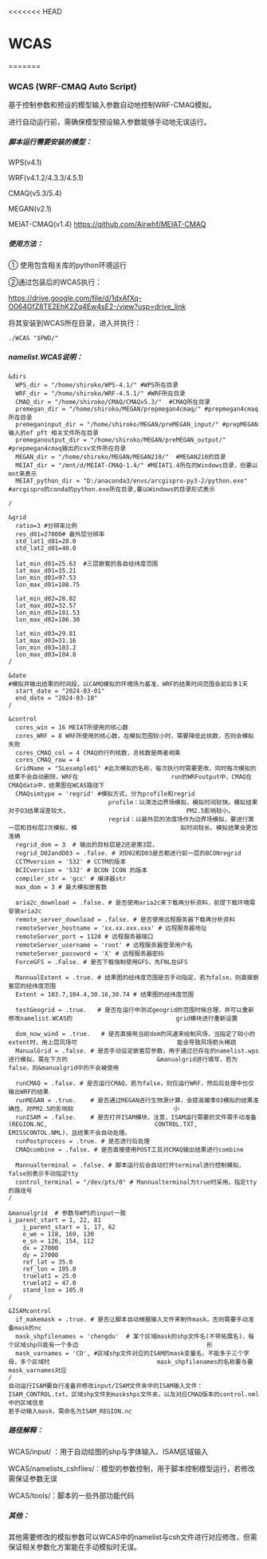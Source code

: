 <<<<<<< HEAD
# WCAS
=======
### WCAS (WRF-CMAQ Auto Script)

基于控制参数和预设的模型输入参数自动地控制WRF-CMAQ模拟。

进行自动运行前，需确保模型预设输入参数能够手动地无误运行。

##### 脚本运行需要安装的模型：

WPS(v4.1)

WRF(v4.1.2/4.3.3/4.5.1)

CMAQ(v5.3/5.4)

MEGAN(v2.1)

MEIAT-CMAQ(v1.4) https://github.com/Airwhf/MEIAT-CMAQ

##### 使用方法：

① 使用包含相关库的python环境运行

②通过包装后的WCAS执行：

https://drive.google.com/file/d/1dxAfXq-O064GfZ8TE2EhK2Zq4Ew4sE2-/view?usp=drive_link

将其安装到WCAS所在目录，进入并执行：

```
./WCAS "$PWD/"
```

##### namelist.WCAS说明：

```
&dirs
  WPS_dir = "/home/shiroko/WPS-4.1/" #WPS所在目录
  WRF_dir = "/home/shiroko/WRF-4.5.1/" #WRF所在目录
  CMAQ_dir = "/home/shiroko/CMAQ/CMAQv5.3/"  #CMAQ所在目录
  premegan_dir = "/home/shiroko/MEGAN/prepmegan4cmaq/" #prepmegan4cmaq所在目录
  premeganinput_dir = "/home/shiroko/MEGAN/preMEGAN_input/" #prepMEGAN输入的ef pft 相关文件所在目录
  premeganoutput_dir = "/home/shiroko/MEGAN/preMEGAN_output/" #prepmegan4cmaq输出的csv文件所在目录
  MEGAN_dir = "/home/shiroko/MEGAN/MEGAN210/"  #MEGAN210的目录
  MEIAT_dir = "/mnt/d/MEIAT-CMAQ-1.4/" #MEIAT1.4所在的Windows目录，但要以mnt来表示
  MEIAT_python_dir = "D:/anaconda3/envs/arcgispro-py3-2/python.exe" #arcgispro的conda的python.exe所在目录,要以Windows的目录形式表示
  
/
```

```
&grid
  ratio=3 #分辨率比例
  res_d01=27000# 最外层分辨率
  std_lat1_d01=20.0 
  std_lat2_d01=40.0 

  lat_min_d01=25.63  #三层嵌套的各自经纬度范围
  lat_max_d01=35.21
  lon_min_d01=97.53
  lon_max_d01=108.75

  lat_min_d02=28.02
  lat_max_d02=32.57
  lon_min_d02=101.53
  lon_max_d02=106.30

  lat_min_d03=29.81
  lat_max_d03=31.16
  lon_min_d03=103.2
  lon_max_d03=104.8
/
```

```
&date 
#模拟并输出结果的时间段，以CAMQ模拟的环境场为基准，WRF的结果时间范围会前后多1天
  start_date = "2024-03-01"  
  end_date = "2024-03-10"
/
```

```
&control 
  cores_win = 16 MEIAT所使用的核心数
  cores_WRF = 8 WRF所使用的核心数，在模拟范围较小时，需要降低此核数，否则会模拟失败
  cores_CMAQ_col = 4 CMAQ的行列核数，总核数是两者相乘
  cores_CMAQ_row = 4
  GridName = "SLexample01" #此次模拟的名称，每次执行时需要更改，同时每次模拟的结果不会自动删除，WRF在							run的WRFoutput中，CMAQ在CMAQdata中，结果图在WCAS路径下
  CMAQsimtype = 'regrid' #模拟方式，分为profile和regrid
  							profile：以清洁边界场模拟，模拟时间较快。模拟结果对于O3结果误差较大，									PM2.5影响较小。
  							regrid：以最外层的浓度场作为边界场模拟，要进行第一层和目标层2次模拟，模								拟时间较长。模拟结果会更加准确
  regrid_dom = 3  # 输出的目标层是2还是第3层，
  regrid_D02andD03 = .false. # 对D02和D03是否都进行前一层的BCONregrid
  CCTMversion = '532' # CCTM的版本
  BCICversion = '532' # BCON ICON 的版本
  compiler_str = 'gcc' # 编译器str
  max_dom = 3 # 最大模拟嵌套数
  
  aria2c_download = .false. # 是否使用aria2c来下载再分析资料，前提下载环境需安装aria2c
  remote_server_download = .false. # 是否使用远程服务器下载再分析资料
  remoteServer_hostname = 'xx.xx.xxx.xxx' # 远程服务器地址
  remoteServer_port = 1120 # 远程服务器端口
  remoteServer_username = 'root' # 远程服务器登录用户名
  remoteServer_password = 'X' # 远程服务器密码
  ForceGFS = .False. # 是否下载强制使用GFS，先FNL在GFS
  
  MannualExtent = .true. # 结果图的经纬度范围是否手动指定，若为false，则直接嵌套层的经纬度范围
  Extent = 103.7,104.4,30.16,30.74 # 结果图的经纬度范围
  
  testGeogrid = .true.   # 是否在运行中测试geogrid的范围时候合理，并可以重新修改namelist.WCAS的								grid模块进行重新设置
  
  dom_now_wind = .true.   # 是否直接用当前dom的风速来绘制风场，当指定了较小的extent时，用上层风场可							能会导致风场箭头稀疏
  ManualGrid = .false. # 是否手动设定嵌套层参数，用于通过已存在的namelist.wps进行模拟，需在下方的							&manualgrid进行填写，若为false，则&manualgrid中的不会被使用
  
  runCMAQ = .false. # 是否运行CMAQ，若为false，则仅运行WRF，然后后处理中也仅输出WRF的结果
  runMEGAN = .true.    # 是否通过MEGAN进行生物源计算，会提高暖季O3模拟的结果准确性，对PM2.5的影响较							小
  runISAM = .false.	   # 是否打开ISAM模块，注意，ISAM运行需要的文件需手动准备(REGION.NC, 								CONTROL.TXT, EMISSCONTOL.NML)，且结果不会自动处理。
  runPostprocess = .true. # 是否进行后处理
  CMAQcombine = .false. # 是否直接使用POST工具对CMAQ输出结果进行combine
  
  Mannualterminal = .false. # 脚本运行后会自动打开terminal进行控制模拟，false则表示手动指定tty
  control_terminal = "/dev/pts/0" # Mannualterminal为true时采用，指定tty的路径号
/

```

```
&manualgrid  # 参数与WPS的input一致
i_parent_start = 1, 22, 81
    j_parent_start = 1, 17, 62
    e_we = 118, 169, 130
    e_sn = 126, 154, 112
    dx = 27000
    dy = 27000
    ref_lat = 35.0
    ref_lon = 105.0
    truelat1 = 25.0
    truelat2 = 47.0
    stand_lon = 105.0
/
```

```
&ISAMcontrol
  if_makemask = .true. # 是否让脚本自动根据输入文件来制作mask，否则需要手动准备mask的nc
  mask_shpfilenames = 'chengdu'  # 某个区域mask的shp文件名(不带拓展名)，每个区域shp只能有一个多边									形
  mask_varnames = 'CD', #区域shp文件对应的ISAM的mask变量名，不能多于三个字母，多个区域时								mask_shpfilenames的名称要与要mask_varnames对应
/
自动运行ISAM要自行准备并修改input/ISAM文件夹中的ISAM输入文件：
ISAM_CONTROL.txt，区域shp文件到maskshps文件夹，以及对应CMAQ版本的control.nml中的区域信息
若手动输入mask，需命名为ISAM_REGION.nc
```

##### 路径解释：

WCAS/input/ ：用于自动绘图的shp与字体输入、ISAM区域输入

WCAS/namelists_cshfiles/：模型的参数控制，用于脚本控制模型运行，若修改需保证参数无误

WCAS/tools/：脚本的一些外部功能代码

##### 其他：

其他需要修改的模拟参数可以WCAS中的namelist与csh文件进行对应修改，但需保证相关参数化方案能在手动模拟时无误。

